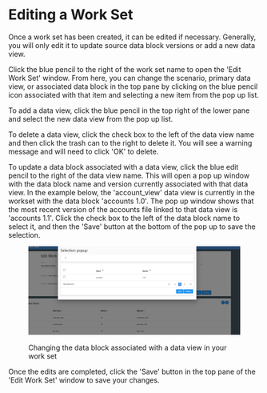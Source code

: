 # Editing a Work Set

Once a work set has been created, it can be edited if necessary.  Generally, you will only edit it to update source data block versions or add a new data view.

Click the blue pencil to the right of the work set name to open the 'Edit Work Set' window.  From here, you can change the scenario, primary data view, or associated data block in the top pane by clicking on the blue pencil icon associated with that item and selecting a new item from the pop up list.

To add a data view, click the blue pencil in the top right of the lower pane and select the new data view from the pop up list. &#x20;

To delete a data view, click the check box to the left of the data view name and then click the trash can to the right to delete it.  You will see a warning message and will need to click 'OK' to delete.

To update a data block associated with a data view, click the blue edit pencil to the right of the data view name.  This will open a pop up window with the data block name and version currently associated with that data view.  In the example below, the 'account\_view' data view is currently in the workset with the data block 'accounts 1.0'.  The pop up window shows that the most recent version of the accounts file linked to that data view is 'accounts 1.1'.  Click the check box to the left of the data block name to select it, and then the 'Save' button at the bottom of the pop up to save the selection.

<figure><img src="../../../../../.gitbook/assets/image (444).png" alt=""><figcaption><p>Changing the data block associated with a data view in your work set</p></figcaption></figure>

Once the edits are completed, click the 'Save' button in the top pane of the 'Edit Work Set' window to save your changes.
